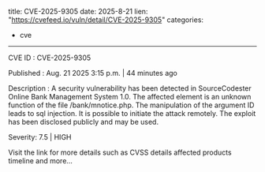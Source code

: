  
title: CVE-2025-9305
date: 2025-8-21
lien: "https://cvefeed.io/vuln/detail/CVE-2025-9305"
categories:
  - cve
---

CVE ID : CVE-2025-9305

Published :  Aug. 21
2025
3:15 p.m. | 44 minutes ago

Description : A security vulnerability has been detected in SourceCodester Online Bank Management System 1.0. The affected element is an unknown function of the file /bank/mnotice.php. The manipulation of the argument ID leads to sql injection. It is possible to initiate the attack remotely. The exploit has been disclosed publicly and may be used.

Severity: 7.5 | HIGH

Visit the link for more details
such as CVSS details
affected products
timeline
and more...
